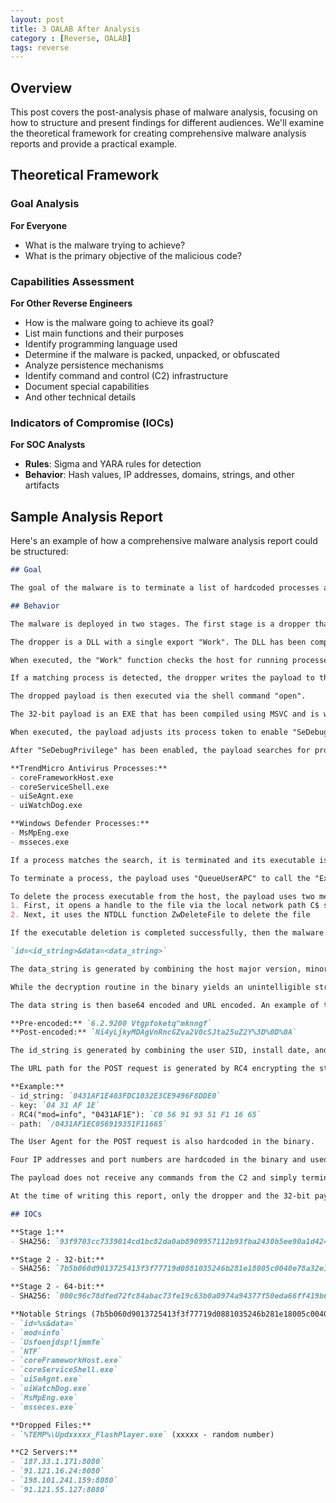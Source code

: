 ```yaml
---
layout: post
title: 3 OALAB After Analysis
category : [Reverse, OALAB]
tags: reverse
---
```


## Overview

This post covers the post-analysis phase of malware analysis, focusing on how to structure and present findings for different audiences. We'll examine the theoretical framework for creating comprehensive malware analysis reports and provide a practical example.

## Theoretical Framework

### Goal Analysis

**For Everyone**
- What is the malware trying to achieve?
- What is the primary objective of the malicious code?

### Capabilities Assessment

**For Other Reverse Engineers**
- How is the malware going to achieve its goal?
- List main functions and their purposes
- Identify programming language used
- Determine if the malware is packed, unpacked, or obfuscated
- Analyze persistence mechanisms
- Identify command and control (C2) infrastructure
- Document special capabilities
- And other technical details

### Indicators of Compromise (IOCs)

**For SOC Analysts**
- **Rules**: Sigma and YARA rules for detection
- **Behavior**: Hash values, IP addresses, domains, strings, and other artifacts

## Sample Analysis Report

Here's an example of how a comprehensive malware analysis report could be structured:

```markdown
## Goal

The goal of the malware is to terminate a list of hardcoded processes and delete their executables from the host. The processes are associated with Windows Defender and TrendMicro antivirus products.

## Behavior

The malware is deployed in two stages. The first stage is a dropper that contains two embedded payloads, one built for 32-bit hosts and one for 64-bit.

The dropper is a DLL with a single export "Work". The DLL has been compiled using MSVC and is written in C.

When executed, the "Work" function checks the host for running processes spawned by either "MsMpEng.exe" or "coreFrameworkHost.exe".

If a matching process is detected, the dropper writes the payload to the %TEMP% directory using a generated filename. The generated filename is prefixed with "Upd" and ends with "_FlashPlayer.exe", for example, "Updxxxxx_FlashPlayer.exe".

The dropped payload is then executed via the shell command "open".

The 32-bit payload is an EXE that has been compiled using MSVC and is written in C.

When executed, the payload adjusts its process token to enable "SeDebugPrivilege". If the token adjustment fails, the payload terminates.

After "SeDebugPrivilege" has been enabled, the payload searches for processes spawned from the following executables:

**TrendMicro Antivirus Processes:**
- coreFrameworkHost.exe
- coreServiceShell.exe
- uiSeAgnt.exe
- uiWatchDog.exe

**Windows Defender Processes:**
- MsMpEng.exe
- msseces.exe

If a process matches the search, it is terminated and its executable is deleted from the host.

To terminate a process, the payload uses "QueueUserAPC" to call the "ExitProcess" function from each thread in the process.

To delete the process executable from the host, the payload uses two methods:
1. First, it opens a handle to the file via the local network path C$ share "\\127.0.0.1\c$" then uses "SetFileInformationByHandle" with "FileDispositionInfo" to set the file for deletion
2. Next, it uses the NTDLL function ZwDeleteFile to delete the file

If the executable deletion is completed successfully, then the malware sends a message back to its command and control server in a POST request. The format of the POST request is as follows:

`id=<id_string>&data=<data_string>`

The data_string is generated by combining the host major version, minor version, and build number with a hardcoded string in the binary. If the deleted executable is associated with TrendMicro, then the string is "Vtgpfoketq"mknngf", hardcoded in the binary with a simple add-one encryption routine. If the deleted executable is associated with Windows Defender, then the string is "OUG", hardcoded with the same simple add-one encryption routine.

While the decryption routine in the binary yields an unintelligible string, if a subtract-one decryption scheme is used instead, the strings produced are "Trendmicro killed" and "MSE". The malware developer has likely made a mistake when implementing the decryption, adding instead of subtracting one.

The data string is then base64 encoded and URL encoded. An example of the pre-encoded and post-encoded data_string is shown below:

**Pre-encoded:** `6.2.9200 Vtgpfoketq"mknngf`
**Post-encoded:** `Ni4yLjkyMDAgVnRncGZva2V0cSJta25uZ2Y%3D%0D%0A`

The id_string is generated by combining the user SID, install date, and username, and generating an MD5 hash of the resulting string. The MD5 hash is then hex encoded and base64 encoded.

The URL path for the POST request is generated by RC4 encrypting the string "mod=info". The key used for the RC4 encryption is the first 8 bytes of the hex encoded MD5 hash used to generate the id_string. The RC4 output is hex encoded and prepended with the 8 byte key to form the final URL.

**Example:**
- id_string: `0431AF1E403FDC1032E3CE9496F8DDE0`
- key: `04 31 AF 1E`
- RC4("mod=info", "0431AF1E"): `C0 56 91 93 51 F1 16 65`
- path: `/0431AF1EC056919351F11665`

The User Agent for the POST request is also hardcoded in the binary.

Four IP addresses and port numbers are hardcoded in the binary and used for the C2 request via a random selection algorithm. The payload attempts to connect to the C2 ten times, each time randomly choosing one of the four IP address and port pairs.

The payload does not receive any commands from the C2 and simply terminates upon successfully sending the POST request and receiving more than a single byte of data in response.

At the time of writing this report, only the dropper and the 32-bit payload have been analyzed.

## IOCs

**Stage 1:**
- SHA256: `93f9703cc7339014cd1bc82da0ab8909957112b93fba2430b5ee90a1d424a5ed`

**Stage 2 - 32-bit:**
- SHA256: `7b5b060d9013725413f3f77719d0881035246b281e18005c0040e78a32e1c6cc`

**Stage 2 - 64-bit:**
- SHA256: `000c96c78dfed72fc84abac73fe19c63b0a0974a94377f50eda66ff419b6b752`

**Notable Strings (7b5b060d9013725413f3f77719d0881035246b281e18005c0040e78a32e1c6cc):**
- `id=%s&data=`
- `mod=info`
- `Usfoenjdsp!ljmmfe`
- `NTF`
- `coreFrameworkHost.exe`
- `coreServiceShell.exe`
- `uiSeAgnt.exe`
- `uiWatchDog.exe`
- `MsMpEng.exe`
- `msseces.exe`

**Dropped Files:**
- `%TEMP%\Updxxxxx_FlashPlayer.exe` (xxxxx - random number)

**C2 Servers:**
- `187.33.1.171:8080`
- `91.121.16.24:8080`
- `198.101.241.159:8080`
- `91.121.55.127:8080`
```